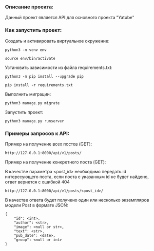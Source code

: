 ### Описание проекта:

Данный проект является API для основного проекта "Yatube"

### Как запустить проект:

Cоздать и активировать виртуальное окружение:

```
python3 -m venv env
```

```
source env/bin/activate
```

Установить зависимости из файла requirements.txt:

```
python3 -m pip install --upgrade pip
```

```
pip install -r requirements.txt
```

Выполнить миграции:

```
python3 manage.py migrate
```

Запустить проект:

```
python3 manage.py runserver
```
### Примеры запросов к API:

Пример на получение всех постов (GET):

```
http://127.0.0.1:8000/api/v1/posts/
```

Пример на получение конкретного поста (GET):

В качестве параметра <post_id> необходимо передать id интересующего поста, если поста с указанным id не будет найдено, ответ вернется с ошибкой 404

```
http://127.0.0.1:8000/api/v1/posts/<post_id>/
```

В качестве ответа будет получено один или несколько экземпляров модели Post в формате JSON:

```
{
    "id": <int>,
    "author": <str>,
    "image": <null or str>,
    "text": <str>,
    "pub_date": <date>,
    "group": <null or int>
}
```
